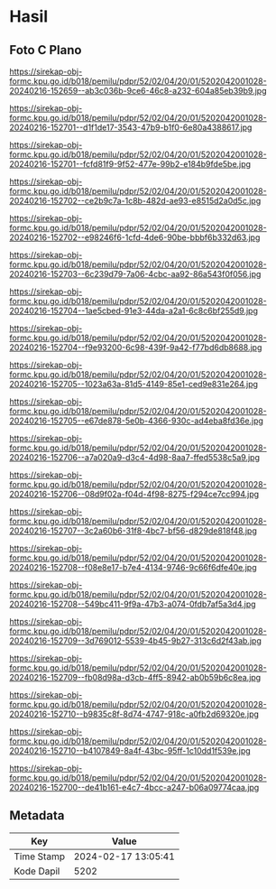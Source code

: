 # Hasil

## Foto C Plano

https://sirekap-obj-formc.kpu.go.id/b018/pemilu/pdpr/52/02/04/20/01/5202042001028-20240216-152659--ab3c036b-9ce6-46c8-a232-604a85eb39b9.jpg

https://sirekap-obj-formc.kpu.go.id/b018/pemilu/pdpr/52/02/04/20/01/5202042001028-20240216-152701--d1f1de17-3543-47b9-b1f0-6e80a4388617.jpg

https://sirekap-obj-formc.kpu.go.id/b018/pemilu/pdpr/52/02/04/20/01/5202042001028-20240216-152701--fcfd81f9-9f52-477e-99b2-e184b9fde5be.jpg

https://sirekap-obj-formc.kpu.go.id/b018/pemilu/pdpr/52/02/04/20/01/5202042001028-20240216-152702--ce2b9c7a-1c8b-482d-ae93-e8515d2a0d5c.jpg

https://sirekap-obj-formc.kpu.go.id/b018/pemilu/pdpr/52/02/04/20/01/5202042001028-20240216-152702--e98246f6-1cfd-4de6-90be-bbbf6b332d63.jpg

https://sirekap-obj-formc.kpu.go.id/b018/pemilu/pdpr/52/02/04/20/01/5202042001028-20240216-152703--6c239d79-7a06-4cbc-aa92-86a543f0f056.jpg

https://sirekap-obj-formc.kpu.go.id/b018/pemilu/pdpr/52/02/04/20/01/5202042001028-20240216-152704--1ae5cbed-91e3-44da-a2a1-6c8c6bf255d9.jpg

https://sirekap-obj-formc.kpu.go.id/b018/pemilu/pdpr/52/02/04/20/01/5202042001028-20240216-152704--f9e93200-6c98-439f-9a42-f77bd6db8688.jpg

https://sirekap-obj-formc.kpu.go.id/b018/pemilu/pdpr/52/02/04/20/01/5202042001028-20240216-152705--1023a63a-81d5-4149-85e1-ced9e831e264.jpg

https://sirekap-obj-formc.kpu.go.id/b018/pemilu/pdpr/52/02/04/20/01/5202042001028-20240216-152705--e67de878-5e0b-4366-930c-ad4eba8fd36e.jpg

https://sirekap-obj-formc.kpu.go.id/b018/pemilu/pdpr/52/02/04/20/01/5202042001028-20240216-152706--a7a020a9-d3c4-4d98-8aa7-ffed5538c5a9.jpg

https://sirekap-obj-formc.kpu.go.id/b018/pemilu/pdpr/52/02/04/20/01/5202042001028-20240216-152706--08d9f02a-f04d-4f98-8275-f294ce7cc994.jpg

https://sirekap-obj-formc.kpu.go.id/b018/pemilu/pdpr/52/02/04/20/01/5202042001028-20240216-152707--3c2a60b6-31f8-4bc7-bf56-d829de818f48.jpg

https://sirekap-obj-formc.kpu.go.id/b018/pemilu/pdpr/52/02/04/20/01/5202042001028-20240216-152708--f08e8e17-b7e4-4134-9746-9c66f6dfe40e.jpg

https://sirekap-obj-formc.kpu.go.id/b018/pemilu/pdpr/52/02/04/20/01/5202042001028-20240216-152708--549bc411-9f9a-47b3-a074-0fdb7af5a3d4.jpg

https://sirekap-obj-formc.kpu.go.id/b018/pemilu/pdpr/52/02/04/20/01/5202042001028-20240216-152709--3d769012-5539-4b45-9b27-313c6d2f43ab.jpg

https://sirekap-obj-formc.kpu.go.id/b018/pemilu/pdpr/52/02/04/20/01/5202042001028-20240216-152709--fb08d98a-d3cb-4ff5-8942-ab0b59b6c8ea.jpg

https://sirekap-obj-formc.kpu.go.id/b018/pemilu/pdpr/52/02/04/20/01/5202042001028-20240216-152710--b9835c8f-8d74-4747-918c-a0fb2d69320e.jpg

https://sirekap-obj-formc.kpu.go.id/b018/pemilu/pdpr/52/02/04/20/01/5202042001028-20240216-152710--b4107849-8a4f-43bc-95ff-1c10dd1f539e.jpg

https://sirekap-obj-formc.kpu.go.id/b018/pemilu/pdpr/52/02/04/20/01/5202042001028-20240216-152700--de41b161-e4c7-4bcc-a247-b06a09774caa.jpg


## Metadata

| Key        | Value               |
| ---------- | ------------------- |
| Time Stamp | 2024-02-17 13:05:41 |
| Kode Dapil | 5202                |



